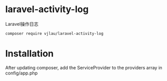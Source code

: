 # laravel-activity-log
Laravel操作日志

```shell
composer require vjlau/laravel-activity-log
```


# Installation
After updating composer, add the ServiceProvider to the providers array in config/app.php
```php

```